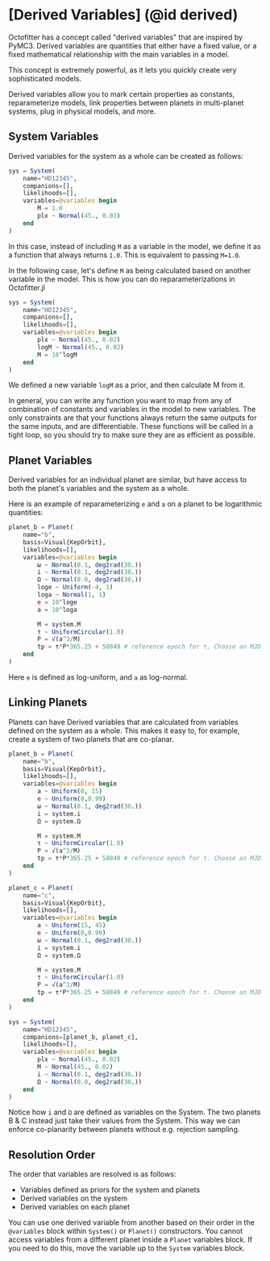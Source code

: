 #  [Derived Variables] (@id derived)

Octofitter has a concept called "derived variables" that are inspired by PyMC3.
Derived variables are quantities that either have a fixed value, or a fixed mathematical relationship with the main variables in a model.

This concept is extremely powerful, as it lets you quickly create very sophisticated models.

Derived variables allow you to mark certain properties as constants, reparameterize models, link properties between planets in multi-planet systems, plug in physical models, and more.

## System Variables
Derived variables for the system as a whole can be created as follows:

```julia
sys = System(
    name="HD12345",
    companions=[],
    likelihoods=[],
    variables=@variables begin
        M = 1.0
        plx ~ Normal(45., 0.02)
    end
)
```
In this case, instead of including `M` as a variable in the model, we define it as a function that always returns `1.0`. This is equivalent to passing `M=1.0`.

In the following case, let's define `M` as being calculated based on another variable in the model. This is how you can do reparameterizations in Octofitter.jl
```julia
sys = System(
    name="HD12345",
    companions=[],
    likelihoods=[],
    variables=@variables begin
        plx ~ Normal(45., 0.02)
        logM ~ Normal(45., 0.02)
        M = 10^logM
    end
)
```
We defined a new variable `logM` as a prior, and then calculate M from it.

In general, you can write any function you want to map from any of combination of constants and variables in the model to new variables. The only constraints are that your functions always return the same outputs for the same inputs, and are differentiable. These functions will be called in a tight loop, so you should try to make sure they are as efficient as possible.


## Planet Variables
Derived variables for an individual planet are similar, but have access to both the planet's variables and the system as a whole.

Here is an example of reparameterizing `e` and `a` on a planet to be logarithmic quantities:
```julia
planet_b = Planet(
    name="b",
    basis=Visual{KepOrbit},
    likelihoods=[],
    variables=@variables begin
        ω ~ Normal(0.1, deg2rad(30.))
        i ~ Normal(0.1, deg2rad(30.))
        Ω ~ Normal(0.0, deg2rad(30.))
        loge ~ Uniform(-4, 1)
        loga ~ Normal(1, 1)
        e = 10^loge
        a = 10^loga

        M = system.M
        τ ~ UniformCircular(1.0)
        P = √(a^3/M)
        tp = τ*P*365.25 + 58849 # reference epoch for τ. Choose an MJD date near your data.
    end
)
```
Here `e` is defined as log-uniform, and `a` as log-normal.


## Linking Planets
Planets can have Derived variables that are calculated from variables defined on the system as a whole.
This makes it easy to, for example, create a system of two planets that are co-planar.

```julia
planet_b = Planet(
    name="b",
    basis=Visual{KepOrbit},
    likelihoods=[],
    variables=@variables begin
        a ~ Uniform(0, 15)
        e ~ Uniform(0,0.99)
        ω ~ Normal(0.1, deg2rad(30.))
        i = system.i
        Ω = system.Ω

        M = system.M
        τ ~ UniformCircular(1.0)
        P = √(a^3/M)
        tp = τ*P*365.25 + 58849 # reference epoch for τ. Choose an MJD date near your data.
    end
)

planet_c = Planet(
    name="c",
    basis=Visual{KepOrbit},
    likelihoods=[],
    variables=@variables begin
        a ~ Uniform(15, 45)
        e ~ Uniform(0,0.99)
        ω ~ Normal(0.1, deg2rad(30.))
        i = system.i
        Ω = system.Ω

        M = system.M
        τ ~ UniformCircular(1.0)
        P = √(a^3/M)
        tp = τ*P*365.25 + 58849 # reference epoch for τ. Choose an MJD date near your data.
    end
)

sys = System(
    name="HD12345",
    companions=[planet_b, planet_c],
    likelihoods=[],
    variables=@variables begin
        plx ~ Normal(45., 0.02)
        M ~ Normal(45., 0.02)
        i ~ Normal(0.1, deg2rad(30.))
        Ω ~ Normal(0.0, deg2rad(30.))
    end
)
```
Notice how `i` and `Ω` are defined as variables on the System. The two planets B & C instead just take their values from the System. This way we can enforce co-planarity between planets without e.g. rejection sampling.

## Resolution Order
The order that variables are resolved is as follows:
* Variables defined as priors for the system and planets
* Derived variables on the system
* Derived variables on each planet

You can use one derived variable from another based on their order in the `@variables` block within `System()` or `Planet()` constructors. 
You cannot access variables from a different planet inside a `Planet` variables block. If you need to do this, move the variable up to the `System` variables block.


